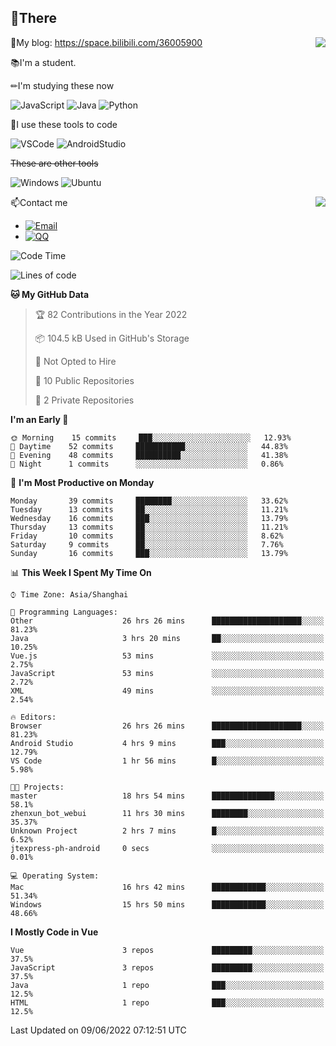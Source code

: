 
## 👏There

<img align="right" src="https://github-readme-stats.vercel.app/api/top-langs/?username=CopilotLaLaLa"/>

📰My blog: https://space.bilibili.com/36005900


📚I'm a student.

✏I'm studying these now

![JavaScript](https://img.shields.io/badge/-JavaScript-ffca18?style=flat-square&logo=JavaScript&logoColor=fff)
![Java](https://img.shields.io/badge/-Java-007d9c?style=flat-square&logo=Java&logoColor=fff)
![Python](https://img.shields.io/badge/-Python-blue?style=flat-square&logo=Python&logoColor=fff)

🔨I use these tools to code

![VSCode](https://img.shields.io/badge/-VSCode-blue?style=flat-square&logo=visualstudiocode&logoColor=fff)
![AndroidStudio](https://img.shields.io/badge/-AndroidStudio-green?style=flat-square&logo=androidstudio&logoColor=fff)

 ~~These are other tools~~
 
![Windows](https://img.shields.io/badge/-Windows-blue?style=flat-square&logo=Windows&logoColor=fff)
![Ubuntu](https://img.shields.io/badge/-Ubuntu-orange?style=flat-square&logo=Ubuntu&logoColor=fff)

 <img align="right" src="https://github-readme-stats.vercel.app/api?username=CopilotLaLaLa" />

📫Contact me

* [![Email](https://img.shields.io/badge/Email-1060770125@qq.com-1?style=social&logoColor=fff)](mailto:1060770125@qq.com)
* [![QQ](https://img.shields.io/badge/QQ-1060770125-1?style=social&logoColor=fff)](tencent://AddContact/?fromId=45&fromSubId=1&subcmd=all&uin=1060770125&website=www.oicqzone.com)

<!--START_SECTION:waka-->
![Code Time](http://img.shields.io/badge/Code%20Time-37%20hrs%2025%20mins-blue)

![Lines of code](https://img.shields.io/badge/From%20Hello%20World%20I%27ve%20Written-38%20Thousand%20lines%20of%20code-blue)

**🐱 My GitHub Data** 

> 🏆 82 Contributions in the Year 2022
 > 
> 📦 104.5 kB Used in GitHub's Storage 
 > 
> 🚫 Not Opted to Hire
 > 
> 📜 10 Public Repositories 
 > 
> 🔑 2 Private Repositories  
 > 
**I'm an Early 🐤** 

```text
🌞 Morning    15 commits     ███░░░░░░░░░░░░░░░░░░░░░░   12.93% 
🌆 Daytime    52 commits     ███████████░░░░░░░░░░░░░░   44.83% 
🌃 Evening    48 commits     ██████████░░░░░░░░░░░░░░░   41.38% 
🌙 Night      1 commits      ░░░░░░░░░░░░░░░░░░░░░░░░░   0.86%

```
📅 **I'm Most Productive on Monday** 

```text
Monday       39 commits     ████████░░░░░░░░░░░░░░░░░   33.62% 
Tuesday      13 commits     ██░░░░░░░░░░░░░░░░░░░░░░░   11.21% 
Wednesday    16 commits     ███░░░░░░░░░░░░░░░░░░░░░░   13.79% 
Thursday     13 commits     ██░░░░░░░░░░░░░░░░░░░░░░░   11.21% 
Friday       10 commits     ██░░░░░░░░░░░░░░░░░░░░░░░   8.62% 
Saturday     9 commits      ██░░░░░░░░░░░░░░░░░░░░░░░   7.76% 
Sunday       16 commits     ███░░░░░░░░░░░░░░░░░░░░░░   13.79%

```


📊 **This Week I Spent My Time On** 

```text
⌚︎ Time Zone: Asia/Shanghai

💬 Programming Languages: 
Other                    26 hrs 26 mins      ████████████████████░░░░░   81.23% 
Java                     3 hrs 20 mins       ██░░░░░░░░░░░░░░░░░░░░░░░   10.25% 
Vue.js                   53 mins             ░░░░░░░░░░░░░░░░░░░░░░░░░   2.75% 
JavaScript               53 mins             ░░░░░░░░░░░░░░░░░░░░░░░░░   2.72% 
XML                      49 mins             ░░░░░░░░░░░░░░░░░░░░░░░░░   2.54%

🔥 Editors: 
Browser                  26 hrs 26 mins      ████████████████████░░░░░   81.23% 
Android Studio           4 hrs 9 mins        ███░░░░░░░░░░░░░░░░░░░░░░   12.79% 
VS Code                  1 hr 56 mins        █░░░░░░░░░░░░░░░░░░░░░░░░   5.98%

🐱‍💻 Projects: 
master                   18 hrs 54 mins      ██████████████░░░░░░░░░░░   58.1% 
zhenxun_bot_webui        11 hrs 30 mins      ████████░░░░░░░░░░░░░░░░░   35.37% 
Unknown Project          2 hrs 7 mins        █░░░░░░░░░░░░░░░░░░░░░░░░   6.52% 
jtexpress-ph-android     0 secs              ░░░░░░░░░░░░░░░░░░░░░░░░░   0.01%

💻 Operating System: 
Mac                      16 hrs 42 mins      ████████████░░░░░░░░░░░░░   51.34% 
Windows                  15 hrs 50 mins      ████████████░░░░░░░░░░░░░   48.66%

```

**I Mostly Code in Vue** 

```text
Vue                      3 repos             █████████░░░░░░░░░░░░░░░░   37.5% 
JavaScript               3 repos             █████████░░░░░░░░░░░░░░░░   37.5% 
Java                     1 repo              ███░░░░░░░░░░░░░░░░░░░░░░   12.5% 
HTML                     1 repo              ███░░░░░░░░░░░░░░░░░░░░░░   12.5%

```



 Last Updated on 09/06/2022 07:12:51 UTC
<!--END_SECTION:waka-->
